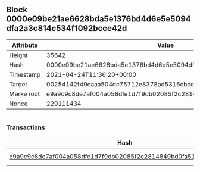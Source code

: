 ## Block 0000e09be21ae6628bda5e1376bd4d6e5e5094dfa2a3c814c534f1092bcce42d

Attribute | Value
--- | ---
Height | 35642
Hash | 0000e09be21ae6628bda5e1376bd4d6e5e5094dfa2a3c814c534f1092bcce42d
Timestamp | 2021-04-24T11:36:20+00:00
Target | 00254142f49eaaa504dc75712e8378ad5316cbcead634704b3734b6271167cc4
Merke root | e9a9c9c8de7af004a058dfe1d7f9db02085f2c2814849bd0fa51c6120e0b3468
Nonce | 229111434

```

```

### Transactions

Hash | Amount
--- | ---
[e9a9c9c8de7af004a058dfe1d7f9db02085f2c2814849bd0fa51c6120e0b3468](e9a9c9c8de7af004a058dfe1d7f9db02085f2c2814849bd0fa51c6120e0b3468.md) | 10.00000000 SKEPTI 
